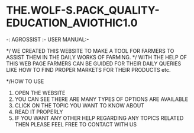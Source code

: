 # THE.WOLF-S.PACK_QUALITY-EDUCATION_AVIOTHIC1.0

-: AGROSSIST :-
USER MANUAL:-



*/ WE CREATED THIS WEBSITE TO MAKE A TOOL FOR FARMERS TO ASSIST THEM IN THE DAILY WORKS OF FARMING.
*/ WITH THE HELP OF THIS WEB PAGE  FARMERS CAN BE GUIDED FOR THEIR DAILY QUERIES LIKE HOW TO FIND PROPER MARKETS FOR THEIR PRODUCTS etc.


*/HOW TO USE
1. OPEN THE WEBSITE
2. YOU CAN SEE THERE ARE MANY TYPES OF OPTIONS ARE AVAILABLE
3. CLICK ON THE TOPIC YOU WANT TO KNOW ABOUT 
4. READ IT PROPERLY 
5. IF YOU WANT ANY OTHER HELP REGARDING ANY TOPICS RELATED THEN PLEASE FEEL FREE TO CONTACT WITH US 

